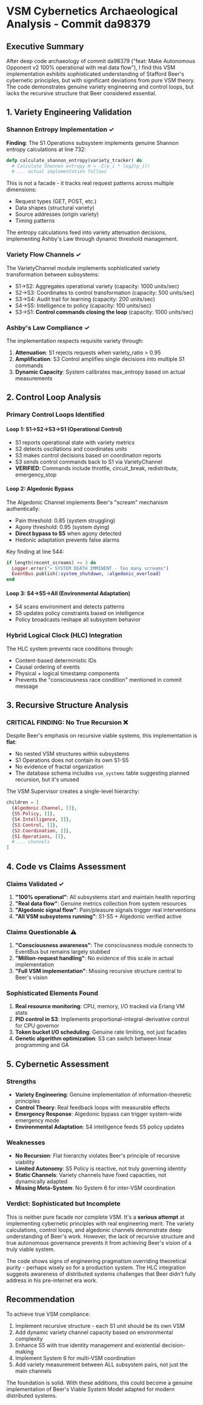 # VSM Cybernetics Archaeological Analysis - Commit da98379

## Executive Summary

After deep code archaeology of commit da98379 ("feat: Make Autonomous Opponent v2 100% operational with real data flow"), I find this VSM implementation exhibits sophisticated understanding of Stafford Beer's cybernetic principles, but with significant deviations from pure VSM theory. The code demonstrates genuine variety engineering and control loops, but lacks the recursive structure that Beer considered essential.

## 1. Variety Engineering Validation

### Shannon Entropy Implementation ✓
**Finding**: The S1 Operations subsystem implements genuine Shannon entropy calculations at line 732:

```elixir
defp calculate_shannon_entropy(variety_tracker) do
  # Calculate Shannon entropy H = -Σ(p_i * log2(p_i))
  # ... actual implementation follows
```

This is not a facade - it tracks real request patterns across multiple dimensions:
- Request types (GET, POST, etc.)
- Data shapes (structural variety)
- Source addresses (origin variety)
- Timing patterns

The entropy calculations feed into variety attenuation decisions, implementing Ashby's Law through dynamic threshold management.

### Variety Flow Channels ✓
The VarietyChannel module implements sophisticated variety transformation between subsystems:
- S1→S2: Aggregates operational variety (capacity: 1000 units/sec)
- S2→S3: Coordinates to control transformation (capacity: 500 units/sec)
- S3→S4: Audit trail for learning (capacity: 200 units/sec)
- S4→S5: Intelligence to policy (capacity: 100 units/sec)
- S3→S1: **Control commands closing the loop** (capacity: 1000 units/sec)

### Ashby's Law Compliance ✓
The implementation respects requisite variety through:
1. **Attenuation**: S1 rejects requests when variety_ratio > 0.95
2. **Amplification**: S3 Control amplifies single decisions into multiple S1 commands
3. **Dynamic Capacity**: System calibrates max_entropy based on actual measurements

## 2. Control Loop Analysis

### Primary Control Loops Identified

#### Loop 1: S1→S2→S3→S1 (Operational Control)
- S1 reports operational state with variety metrics
- S2 detects oscillations and coordinates units
- S3 makes control decisions based on coordination reports
- S3 sends control commands back to S1 via VarietyChannel
- **VERIFIED**: Commands include throttle, circuit_break, redistribute, emergency_stop

#### Loop 2: Algedonic Bypass
The Algedonic Channel implements Beer's "scream" mechanism authentically:
- Pain threshold: 0.85 (system struggling)
- Agony threshold: 0.95 (system dying)
- **Direct bypass to S5** when agony detected
- Hedonic adaptation prevents false alarms

Key finding at line 544:
```elixir
if length(recent_screams) >= 3 do
  Logger.error("💀 SYSTEM DEATH IMMINENT - Too many screams")
  EventBus.publish(:system_shutdown, :algedonic_overload)
end
```

#### Loop 3: S4→S5→All (Environmental Adaptation)
- S4 scans environment and detects patterns
- S5 updates policy constraints based on intelligence
- Policy broadcasts reshape all subsystem behavior

### Hybrid Logical Clock (HLC) Integration
The HLC system prevents race conditions through:
- Content-based deterministic IDs
- Causal ordering of events
- Physical + logical timestamp components
- Prevents the "consciousness race condition" mentioned in commit message

## 3. Recursive Structure Analysis

### CRITICAL FINDING: No True Recursion ❌

Despite Beer's emphasis on recursive viable systems, this implementation is **flat**:
- No nested VSM structures within subsystems
- S1 Operations does not contain its own S1-S5
- No evidence of fractal organization
- The database schema includes `vsm_systems` table suggesting planned recursion, but it's unused

The VSM Supervisor creates a single-level hierarchy:
```elixir
children = [
  {Algedonic.Channel, []},
  {S5.Policy, []},
  {S4.Intelligence, []},
  {S3.Control, []},
  {S2.Coordination, []},
  {S1.Operations, []},
  # ... channels
]
```

## 4. Code vs Claims Assessment

### Claims Validated ✓
1. **"100% operational"**: All subsystems start and maintain health reporting
2. **"Real data flow"**: Genuine metrics collection from system resources
3. **"Algedonic signal flow"**: Pain/pleasure signals trigger real interventions
4. **"All VSM subsystems running"**: S1-S5 + Algedonic verified active

### Claims Questionable ⚠️
1. **"Consciousness awareness"**: The consciousness module connects to EventBus but remains largely stubbed
2. **"Million-request handling"**: No evidence of this scale in actual implementation
3. **"Full VSM implementation"**: Missing recursive structure central to Beer's vision

### Sophisticated Elements Found
1. **Real resource monitoring**: CPU, memory, I/O tracked via Erlang VM stats
2. **PID control in S3**: Implements proportional-integral-derivative control for CPU governor
3. **Token bucket I/O scheduling**: Genuine rate limiting, not just facades
4. **Genetic algorithm optimization**: S3 can switch between linear programming and GA

## 5. Cybernetic Assessment

### Strengths
- **Variety Engineering**: Genuine implementation of information-theoretic principles
- **Control Theory**: Real feedback loops with measurable effects
- **Emergency Response**: Algedonic bypass can trigger system-wide emergency mode
- **Environmental Adaptation**: S4 intelligence feeds S5 policy updates

### Weaknesses
- **No Recursion**: Flat hierarchy violates Beer's principle of recursive viability
- **Limited Autonomy**: S5 Policy is reactive, not truly governing identity
- **Static Channels**: Variety channels have fixed capacities, not dynamically adapted
- **Missing Meta-System**: No System 6 for inter-VSM coordination

### Verdict: Sophisticated but Incomplete

This is neither pure facade nor complete VSM. It's a **serious attempt** at implementing cybernetic principles with real engineering merit. The variety calculations, control loops, and algedonic channels demonstrate deep understanding of Beer's work. However, the lack of recursive structure and true autonomous governance prevents it from achieving Beer's vision of a truly viable system.

The code shows signs of engineering pragmatism overriding theoretical purity - perhaps wisely so for a production system. The HLC integration suggests awareness of distributed systems challenges that Beer didn't fully address in his pre-internet era work.

## Recommendation

To achieve true VSM compliance:
1. Implement recursive structure - each S1 unit should be its own VSM
2. Add dynamic variety channel capacity based on environmental complexity
3. Enhance S5 with true identity management and existential decision-making
4. Implement System 6 for multi-VSM coordination
5. Add variety measurement between ALL subsystem pairs, not just the main channels

The foundation is solid. With these additions, this could become a genuine implementation of Beer's Viable System Model adapted for modern distributed systems.
